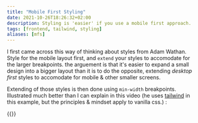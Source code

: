 ```yaml
---
title: "Mobile First Styling"
date: 2021-10-26T18:26:32+02:00
description: Styling is 'easier' if you use a mobile first approach.
tags: [frontend, tailwind, styling]
aliases: [mfs]
---
```


I first came across this way of thinking about styles from Adam Wathan. Style for the mobile layout first, and `extend` your styles to accomodate for the larger breakpoints. the arguement is that it's easier to expand a small design into a bigger layout than it is to do the opposite, extending *desktop first* styles to accomodate for mobile & other smaller screens.

Extending of those styles is then done using `min-width` breakpoints. Illustrated much better than I can explain in this video (he uses [tailwind](https://tailwindcss.com/) in this example, but the principles & mindset apply to vanilla css.) :

{{<youtube Ff_n_QClipQ>}}